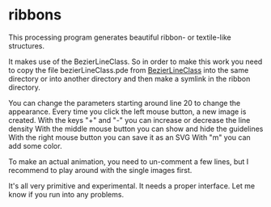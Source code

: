 # ribbons
 This processing program generates beautiful ribbon- or textile-like structures.
 
 It makes use of the BezierLineClass. So in order to make this work you need to copy the file bezierLineClass.pde from [BezierLineClass](https://github.com/mattack65/processing---bezierLineClass) into the same directory or into another directory and then make a symlink in the ribbon directory.
 
You can change the parameters starting around line 20 to change the appearance.
Every time you click the left mouse button, a new image is created.
With the keys "+" and "-" you can increase or decrease the line density
With the middle mouse button you can show and hide the guidelines
With the right mouse button you can save it as an SVG
With "m" you can add some color.

To make an actual animation, you need to un-comment a few lines, but I recommend to play around with the single images first.

It's all very primitive and experimental. It needs a proper interface.
Let me know if you run into any problems. 